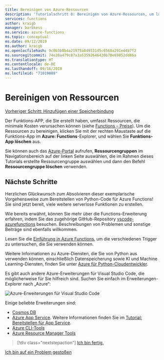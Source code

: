 ```yaml
---
title: Bereinigen von Azure-Ressourcen
description: 'Tutorialschritt 8: Bereinigen von Azure-Ressourcen, um laufende Gebühren zu vermeiden'
services: functions
author: kraigb
manager: barbkess
ms.service: azure-functions
ms.topic: conceptual
ms.date: 09/12/2019
ms.author: kraigb
ms.openlocfilehash: 9c0b3b8b4a21975a849531d5c6560a291ed4b7f2
ms.sourcegitcommit: 74e28a479c87a3a53592646420b78e69852dd86a
ms.translationtype: HT
ms.contentlocale: de-DE
ms.lasthandoff: 09/16/2019
ms.locfileid: "71019888"
---
```

# <a name="clean-up-resources"></a>Bereinigen von Ressourcen

[Vorheriger Schritt: Hinzufügen einer Speicherbindung](tutorial-vs-code-serverless-python-07.md)

Der Funktions-APP, die Sie erstellt haben, umfasst Ressourcen, die minimale Kosten verursachen können (siehe [Functions – Preise](https://azure.microsoft.com/pricing/details/functions/)). Um die Ressourcen zu bereinigen, klicken Sie mit der rechten Maustaste auf die Funktions-App im **Azure: Functions**-Explorer, und wählen Sie **Funktions-App löschen** aus.

Sie können auch das [Azure-Portal](https://portal.azure.com) aufrufen, **Ressourcengruppen** im Navigationsbereich auf der linken Seite auswählen, die im Rahmen dieses Tutorials erstellte Ressourcengruppe auswählen und dann den Befehl **Ressourcengruppe löschen** verwenden.

## <a name="next-steps"></a>Nächste Schritte

Herzlichen Glückwunsch zum Absolvieren dieser exemplarische Vorgehensweise zum Bereitstellen von Python-Code für Azure Functions! Sie sind jetzt bereit, viele weitere serverlose Funktionen zu erstellen.

Wie bereits erwähnt, können Sie mehr über die Functions-Erweiterung erfahren, indem Sie das zugehörige GitHub-Repository [vscode-azurefunctions](https://github.com/Microsoft/vscode-azurefunctions) besuchen. Beschreibungen von Problemen und sonstige Beiträge sind ebenfalls willkommen.

Lesen Sie die [Einführung in Azure Functions](/azure/azure-functions/functions-overview.md), um die verschiedenen Trigger zu untersuchen, die Sie verwenden können.

Weitere Informationen zu Azure-Diensten, die Sie von Python aus verwenden können, einschließlich Datenspeicherung sowie KI und Machine Learning-Diensten, finden Sie unter [Azure für Python-Cloudentwickler](/azure/python/?view=azure-python).

Es gibt auch andere Azure-Erweiterungen für Visual Studio Code, die möglicherweise für Sie hilfreich sind. Suchen Sie einfach im Erweiterungen-Explorer nach „Azure“:

![Azure-Erweiterungen für Visual Studio Code](media/tutorial-vs-code-serverless-python/azure-extensions.png)

Einige beliebte Erweiterungen sind:

- [Cosmos DB](https://marketplace.visualstudio.com/items?itemName=ms-azuretools.vscode-cosmosdb)
- [Azure App Service](https://marketplace.visualstudio.com/items?itemName=ms-azuretools.vscode-azureappservice). Weitere Informationen finden Sie im [Tutorial: Bereitstellen für App Service](tutorial-deploy-app-service-on-linux-01.md).
- [Azure CLI-Tools](https://marketplace.visualstudio.com/items?itemName=ms-vscode.azurecli)
- [Azure Resource Manager Tools](https://marketplace.visualstudio.com/items?itemName=msazurermtools.azurerm-vscode-tools)

> [!div class="nextstepaction"]
> [Ich bin fertig.](https://docs.microsoft.com/python/azure/?view=azure-python)

[Ich bin auf ein Problem gestoßen](https://www.research.net/r/PWZWZ52?tutorial=vscode-functions-python&step=08-clean-up-resources)
